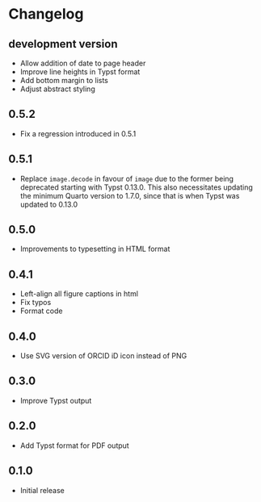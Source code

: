 # Changelog

## development version

- Allow addition of date to page header
- Improve line heights in Typst format
- Add bottom margin to lists
- Adjust abstract styling

## 0.5.2

- Fix a regression introduced in 0.5.1

## 0.5.1

- Replace `image.decode` in favour of `image` due to the former being deprecated starting with Typst 0.13.0. This also necessitates updating the minimum Quarto version to 1.7.0, since that is when Typst was updated to 0.13.0

## 0.5.0

- Improvements to typesetting in HTML format

## 0.4.1

- Left-align all figure captions in html
- Fix typos
- Format code

## 0.4.0

- Use SVG version of ORCID iD icon instead of PNG

## 0.3.0

- Improve Typst output

## 0.2.0

- Add Typst format for PDF output

## 0.1.0

- Initial release
